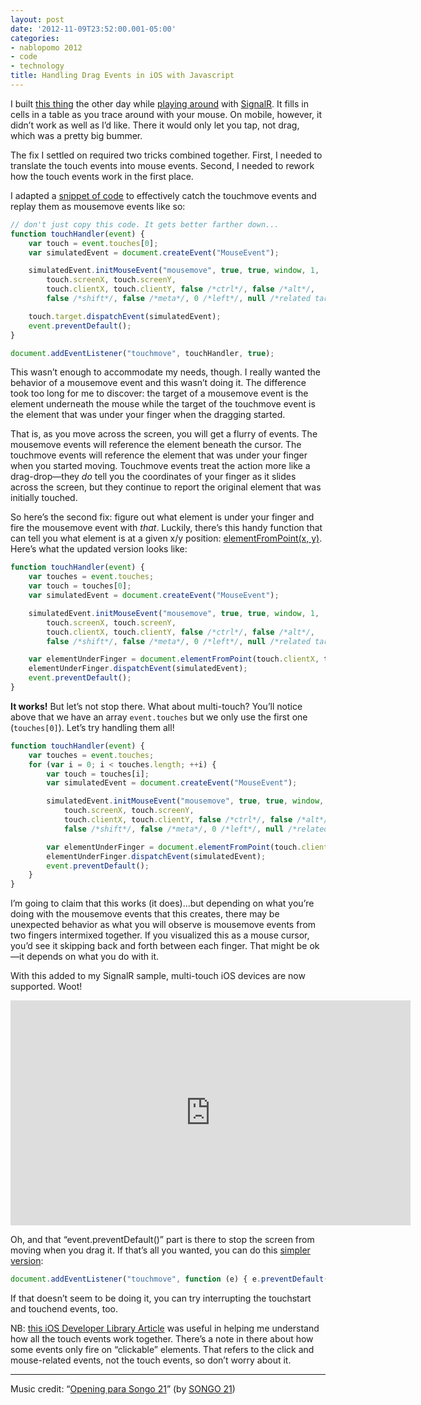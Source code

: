 ```yaml
---
layout: post
date: '2012-11-09T23:52:00.001-05:00'
categories:
- nablopomo 2012
- code
- technology
title: Handling Drag Events in iOS with Javascript
---
```


I built [this thing](http://blocky.apphb.com/) the other day while [playing around](../../2012/11/signalr-first-impressions-its-awesome.html) with [SignalR](https://github.com/SignalR/SignalR). It fills in cells in a table as you trace around with your mouse. On mobile, however, it didn’t work as well as I’d like. There it would only let you tap, not drag, which was a pretty big bummer.

The fix I settled on required two tricks combined together. First, I needed to translate the touch events into mouse events. Second, I needed to rework how the touch events work in the first place.

I adapted a [snippet of code](http://ross.posterous.com/2008/08/19/iphone-touch-events-in-javascript/) to effectively catch the touchmove events and replay them as mousemove events like so:  

```js
// don't just copy this code. It gets better farther down...
function touchHandler(event) {
    var touch = event.touches[0];
    var simulatedEvent = document.createEvent("MouseEvent");

    simulatedEvent.initMouseEvent("mousemove", true, true, window, 1,
        touch.screenX, touch.screenY,
        touch.clientX, touch.clientY, false /*ctrl*/, false /*alt*/,
        false /*shift*/, false /*meta*/, 0 /*left*/, null /*related target*/);

    touch.target.dispatchEvent(simulatedEvent);
    event.preventDefault();
}

document.addEventListener("touchmove", touchHandler, true);
```

This wasn’t enough to accommodate my needs, though. I really wanted the behavior of a mousemove event and this wasn’t doing it. The difference took too long for me to discover: the target of a mousemove event is the element underneath the mouse while the target of the touchmove event is the element that was under your finger when the dragging started.

That is, as you move across the screen, you will get a flurry of events. The mousemove events will reference the element beneath the cursor. The touchmove events will reference the element that was under your finger when you started moving. Touchmove events treat the action more like a drag-drop—they *do* tell you the coordinates of your finger as it slides across the screen, but they continue to report the original element that was initially touched.

So here’s the second fix: figure out what element is under your finger and fire the mousemove event with *that*. Luckily, there’s this handy function that can tell you what element is at a given x/y position: [elementFromPoint(x, y)](https://developer.mozilla.org/en-US/docs/DOM/document.elementFromPoint). Here’s what the updated version looks like:


```js
function touchHandler(event) {
    var touches = event.touches;
    var touch = touches[0];
    var simulatedEvent = document.createEvent("MouseEvent");

    simulatedEvent.initMouseEvent("mousemove", true, true, window, 1,
        touch.screenX, touch.screenY,
        touch.clientX, touch.clientY, false /*ctrl*/, false /*alt*/,
        false /*shift*/, false /*meta*/, 0 /*left*/, null /*related target*/);

    var elementUnderFinger = document.elementFromPoint(touch.clientX, touch.clientY);
    elementUnderFinger.dispatchEvent(simulatedEvent);
    event.preventDefault();
}
```


**It works!** But let’s not stop there. What about multi-touch? You’ll notice above that we have an array `event.touches` but we only use the first one (`touches[0]`). Let’s try handling them all!

```js
function touchHandler(event) {
    var touches = event.touches;
    for (var i = 0; i < touches.length; ++i) {
        var touch = touches[i];
        var simulatedEvent = document.createEvent("MouseEvent");

        simulatedEvent.initMouseEvent("mousemove", true, true, window, 1,
            touch.screenX, touch.screenY,
            touch.clientX, touch.clientY, false /*ctrl*/, false /*alt*/,
            false /*shift*/, false /*meta*/, 0 /*left*/, null /*related target*/);

        var elementUnderFinger = document.elementFromPoint(touch.clientX, touch.clientY);
        elementUnderFinger.dispatchEvent(simulatedEvent);
        event.preventDefault();
    }
}
```

I’m going to claim that this works (it does)…but depending on what you’re doing with the mousemove events that this creates, there may be unexpected behavior as what you will observe is mousemove events from two fingers intermixed together. If you visualized this as a mouse cursor, you’d see it skipping back and forth between each finger. That might be ok—it depends on what you do with it.

With this added to my SignalR sample, multi-touch iOS devices are now supported. Woot!

<iframe width="640" height="360" src="https://www.youtube.com/embed/cUY6p5CumXI" title="SignalR syncing drag events between iPad and Desktop Chrome" frameborder="0" allow="accelerometer; autoplay; clipboard-write; encrypted-media; gyroscope; picture-in-picture; web-share" allowfullscreen></iframe>

Oh, and that “event.preventDefault()” part is there to stop the screen from moving when you drag it. If that’s all you wanted, you can do this [simpler version](http://stackoverflow.com/a/9251757/29):

```js
document.addEventListener("touchmove", function (e) { e.preventDefault(); }, true);
```

If that doesn’t seem to be doing it, you can try interrupting the touchstart and touchend events, too.

NB: [this iOS Developer Library Article](http://developer.apple.com/library/ios/#documentation/AppleApplications/Reference/SafariWebContent/HandlingEvents/HandlingEvents.html) was useful in helping me understand how all the touch events work together. There’s a note in there about how some events only fire on “clickable” elements. That refers to the click and mouse-related events, not the touch events, so don’t worry about it.

<hr />

Music credit: “[Opening para Songo 21](http://freemusicarchive.org/music/SONGO_21/SONGO_21_-_Studio_sessions_2003/01_-_Opening_para_Songo_21)” (by [SONGO 21](http://freemusicarchive.org/music/SONGO_21/))
